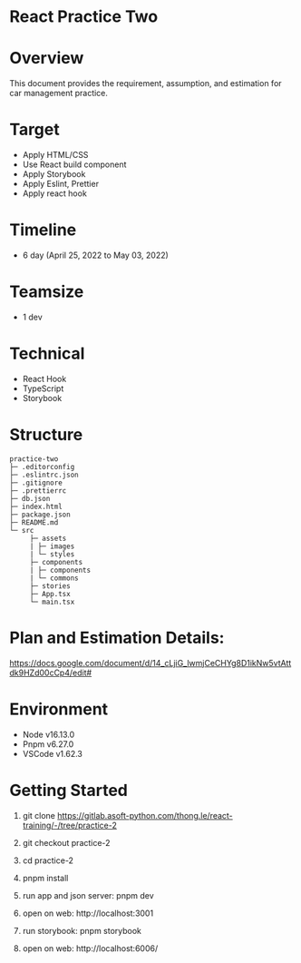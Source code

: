 # React Practice Two

# Overview

This document provides the requirement, assumption, and estimation for car management practice.

# Target

- Apply HTML/CSS
- Use React build component
- Apply Storybook
- Apply Eslint, Prettier
- Apply react hook

# Timeline

- 6 day (April 25, 2022 to May 03, 2022)

# Teamsize

- 1 dev

# Technical

- React Hook
- TypeScript
- Storybook

# Structure

```
practice-two
├─ .editorconfig
├─ .eslintrc.json
├─ .gitignore
├─ .prettierrc
├─ db.json
├─ index.html
├─ package.json
├─ README.md
└─ src
     ├─ assets
     | ├─ images
     | └─ styles
     ├─ components
     | ├─ components
     | └─ commons
     ├─ stories
     ├─ App.tsx
     └─ main.tsx
```

# Plan and Estimation Details:

https://docs.google.com/document/d/14_cLjiG_lwmjCeCHYg8D1ikNw5vtAttdk9HZd00cCp4/edit#

# Environment

- Node v16.13.0
- Pnpm v6.27.0
- VSCode v1.62.3

# Getting Started

1. git clone https://gitlab.asoft-python.com/thong.le/react-training/-/tree/practice-2

2. git checkout practice-2

3. cd practice-2

4. pnpm install

5. run app and json server: pnpm dev

6. open on web: http://localhost:3001

7. run storybook: pnpm storybook

8. open on web: http://localhost:6006/
